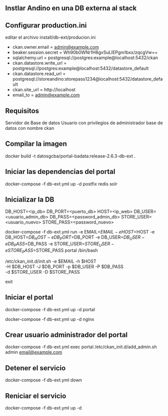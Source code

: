 ## Instlar Andino en una DB externa al stack

## Configurar production.ini

editar el archivo install/db-ext/producion.ini

- ckan.owner.email = admin@example.com
- beaker.session.secret = Wh90b0WNr1H8gvSuLIEPgnrlbxx/zqcgVw==
- sqlalchemy.url = postgresql://postgres:example@localhost:5432/ckan
- ckan.datastore.write_url = postgresql://postgres:example@localhost:5432/datastore_default
- ckan.datastore.read_url = postgresql://storeandino:storepass1234@localhost:5432/datastore_default
- ckan.site_url = http://localhost
- email_to = admin@example.com

## Requisitos

Servidor de Base de datos
Usuario con privilegios de administrador
base de datos con nombre ckan

## Compilar la imagen

docker build -t datosgcba/portal-badata:release-2.6.3-db-ext .

## Iniciar las dependencias del portal

docker-compose -f db-ext.yml up -d postfix redis solr

## Inicializar la DB

DB_HOST=<ip_db>
DB_PORT=<puerto_db>
HOST=<ip_web>
DB_USER=<usuario_admin_db>
DB_PASS=<password_admin_db>
STORE_USER=<usuario_nuevo>
STORE_PASS=<password_nuevo>

docker-compose -f db-ext.yml run  -e EMAIL=$EMAIL -e HOST=$HOST -e DB_HOST=$DB_HOST -e DB_PORT=$DB_PORT -e DB_USER=$DB_USER -e DB_PASS=$DB_PASS -e STORE_USER=$STORE_USER -e STORE_PASS=$STORE_PASS  portal /bin/bash


/etc/ckan_init.d/init.sh -e $EMAIL -h $HOST \
        -H $DB_HOST -J $DB_PORT -p $DB_USER -P $DB_PASS \
        -d $STORE_USER -D $STORE_PASS 

exit

## Iniciar el portal

docker-compose -f db-ext.yml up -d portal

docker-compose -f db-ext.yml up -d nginx

## Crear usuario administrador del portal

docker-compose -f db-ext.yml exec portal /etc/ckan_init.d/add_admin.sh admin email@example.com

## Detener el servicio

docker-compose -f db-ext.yml down

## Reniciar el servicio

docker-compose -f db-ext.yml up -d
